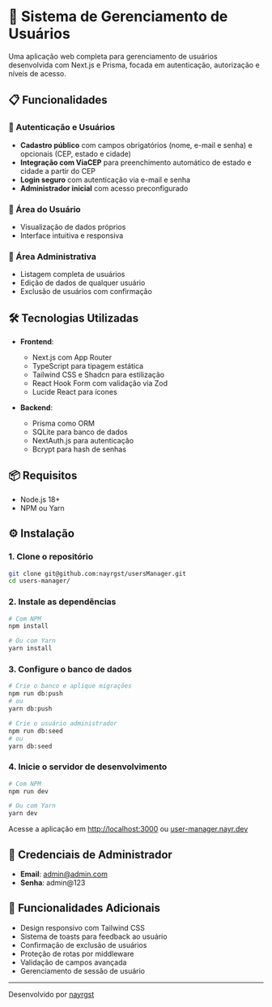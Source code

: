 # 👥 Sistema de Gerenciamento de Usuários

Uma aplicação web completa para gerenciamento de usuários desenvolvida com Next.js e Prisma, focada em autenticação, autorização e níveis de acesso.

## 📋 Funcionalidades

### 🔐 Autenticação e Usuários

- **Cadastro público** com campos obrigatórios (nome, e-mail e senha) e opcionais (CEP, estado e cidade)
- **Integração com ViaCEP** para preenchimento automático de estado e cidade a partir do CEP
- **Login seguro** com autenticação via e-mail e senha
- **Administrador inicial** com acesso preconfigurado

### 👤 Área do Usuário

- Visualização de dados próprios
- Interface intuitiva e responsiva

### 👑 Área Administrativa

- Listagem completa de usuários
- Edição de dados de qualquer usuário
- Exclusão de usuários com confirmação

## 🛠️ Tecnologias Utilizadas

- **Frontend**:

  - Next.js com App Router
  - TypeScript para tipagem estática
  - Tailwind CSS e Shadcn para estilização
  - React Hook Form com validação via Zod
  - Lucide React para ícones

- **Backend**:
  - Prisma como ORM
  - SQLite para banco de dados
  - NextAuth.js para autenticação
  - Bcrypt para hash de senhas

## 📦 Requisitos

- Node.js 18+
- NPM ou Yarn

## ⚙️ Instalação

### 1. Clone o repositório

```bash
git clone git@github.com:nayrgst/usersManager.git
cd users-manager/
```

### 2. Instale as dependências

```bash
# Com NPM
npm install

# Ou com Yarn
yarn install
```

### 3. Configure o banco de dados

```bash
# Crie o banco e aplique migrações
npm run db:push
# ou
yarn db:push

# Crie o usuário administrador
npm run db:seed
# ou
yarn db:seed
```

### 4. Inicie o servidor de desenvolvimento

```bash
# Com NPM
npm run dev

# Ou com Yarn
yarn dev
```

Acesse a aplicação em [http://localhost:3000](http://localhost:3000) ou [user-manager.nayr.dev](https://user-manager.nayr.dev/)

## 🔑 Credenciais de Administrador

- **Email**: admin@admin.com
- **Senha**: admin@123

## 🌟 Funcionalidades Adicionais

- Design responsivo com Tailwind CSS
- Sistema de toasts para feedback ao usuário
- Confirmação de exclusão de usuários
- Proteção de rotas por middleware
- Validação de campos avançada
- Gerenciamento de sessão de usuário

---

Desenvolvido por [nayrgst](https://github.com/nayrgst)

